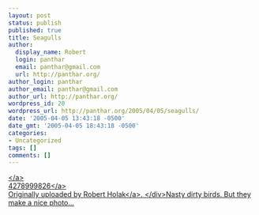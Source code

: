 ```yaml
---
layout: post
status: publish
published: true
title: Seagulls
author:
  display_name: Robert
  login: panthar
  email: panthar@gmail.com
  url: http://panthar.org/
author_login: panthar
author_email: panthar@gmail.com
author_url: http://panthar.org/
wordpress_id: 20
wordpress_url: http://panthar.org/2005/04/05/seagulls/
date: '2005-04-05 13:43:18 -0500'
date_gmt: '2005-04-05 18:43:18 -0500'
categories:
- Uncategorized
tags: []
comments: []
---
```

<div> <a href="http:&#47;&#47;www.flickr.com&#47;photos&#47;rholak&#47;1270630&#47;" title="photo sharing"><img src="http:&#47;&#47;photos1.flickr.com&#47;1270630_91179feefe_m.jpg" alt="" &#47;><&#47;a><br />
   <a href="http:&#47;&#47;www.flickr.com&#47;photos&#47;rholak&#47;1270630&#47;">4278999826<&#47;a><br />
  Originally uploaded by <a href="http:&#47;&#47;www.flickr.com&#47;people&#47;rholak&#47;">Robert Holak<&#47;a>. <&#47;div>Nasty dirty birds.  But they make a nice photo...<br &#47;></p>
